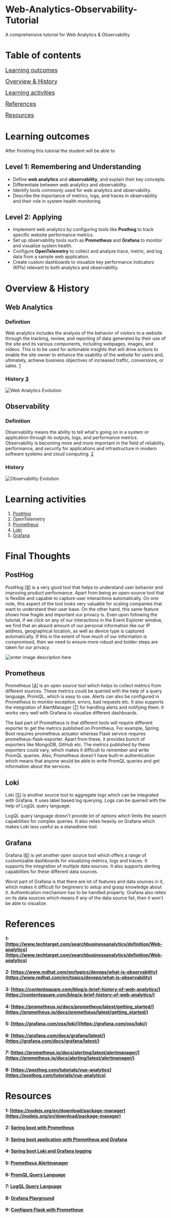 # Web-Analytics-Observability-Tutorial

A comprehensive tutorial for Web Analytics &amp; Observability

# Table of contents

<span style="font-size: 18px;">[Learning outcomes](#learning-outcomes)</span>

<span style="font-size: 18px;">[Overview &amp; History](#overview--history)</span>

<span style="font-size: 18px;">[Learning activities](#learning-activities)</span>

<span style="font-size: 18px;">[References](#references)</span>

<span style="font-size: 18px;">[Resources](#resources)</span>

# Learning outcomes

After finishing this tutorial the student will be able to

## Level 1: Remembering and Understanding

- Define **web analytics** and **observability**, and explain their key concepts.
- Differentiate between web analytics and observability.
- Identify tools commonly used for web analytics and observability.
- Describe the importance of metrics, logs, and traces in observability and their role in system health monitoring.

## Level 2: Applying

- Implement web analytics by configuring tools like **Posthog** to track specific website performance metrics.
- Set up observability tools such as **Prometheus** and **Grafana** to monitor and visualize system health.
- Configure **OpenTelemetry** to collect and analyze trace, metric, and log data from a sample web application.
- Create custom dashboards to visualize key performance indicators (KPIs) relevant to both analytics and observability.

# Overview &amp; History

## Web Analytics

### Definition

Web analytics includes the analysis of the behavior of visitors to a website through the tracking, review, and reporting of data generated by their use of the site and its various components, including webpages, images, and videos. This is to be used for actionable insights that will drive actions to enable the site owner to enhance the usability of the website for users and, ultimately, achieve business objectives of increased traffic, conversions, or sales. [1]

### History [3]

![Web Analytics Evolution](Images/web-analytics-evolution.drawio.svg)

## Observability

### Definition

Observability means the ability to tell what's going on in a system or application through its outputs, logs, and performance metrics. Observability is becoming more and more important in the field of reliability, performance, and security for applications and infrastructure in modern software systems and cloud computing. [2]

### History

![Observability Evolution](Images/observability-evolution.drawio.svg)

# Learning activities

1. [PostHog](./Readmes/Posthog.md)
2. OpenTelemetry
3. [Prometheus](./readmes/Prometheus.md)
4. [Loki](./readmes/Loki.md)
5. [Grafana](./readmes/Grafana.md)

# Final Thoughts

## PostHog

PostHog [[8]] is a very good tool that helps to understand user behavior and improving product performance. Apart from being an open-source tool that is flexible and capable to capture user interactions automatically. On one note, this aspect of the tool looks very valuable for scaling companies that want to understand their user base. On the other hand, this same feature shows how fragile and important our privacy is. Even upon following the tutorial, if we click on any of our interactions in the Event Explorer window, we find that an absurd amount of our personal information like our IP address, geographical location, as well as device type is captured automatically. If this is the extent of how much of our information is compromised, then we need to ensure more robust and bolder steps are taken for our privacy.

![enter image description here](https://github.com/user-attachments/assets/15eac9ad-2d80-453f-bf93-abe9e6abaa52)

## Prometheus
Prometheus [[4]] is an open source tool which helps to collect metrics from different sources. These metrics could be queried with the help of a query language, PromQL, which is easy to use. Alerts can also be configured in Prometheus to monitor exception, errors, bad requests etc. It also supports the integration of AlertManager [[7]] for handling alerts and notifying them. It works very well with Grafana to visualize different dashboards. <br />

The bad part of Prometheus is that different tools will require different exporter to get the metrics published on Promtheus. For example, Spring Boot requires prometheus actuator whereas Flask service requires prometheus-flask-exporter. Apart from these, it provides bunch of exporters like MongoDB, GitHub etc. The metrics published by these exporters could vary, which makes it difficult to remember and write PromQL queries. Also, Prometheus doesn't have built-in authentication which means that anyone would be able to write PromQL queries and get information about the services. <br />

## Loki
Loki [[5]] is another source tool to aggregate logs which can be integrated with Grafana. It uses label based log querying. Logs can be queried with the help of LogQL query language. <br />

LogQL query language doesn't provide lot of options which limits the search capabilities for complex queries. It also relies heavily on Grafana which makes Loki less useful as a stanadlone tool. <br />

## Grafana
Grafana [[6]] is yet another open source tool which offers a range of customizable dashboards for visualizing metrics, logs and traces. It supports the integration of multiple data sources. It also supports alerting capabilities for these different data sources. <br />

Worst part of Grafana is that there are lot of features and data sources in it, which makes it difficult for beginners to setup and grasp knowledge about it. Authentication mechanism has to be handled properly. Grafana also relies on its data sources which means if any of the data source fail, then it won't be able to visualize. <br />

# References

[1]: https://www.techtarget.com/searchbusinessanalytics/definition/Web-analytics
[2]: https://www.redhat.com/en/topics/devops/what-is-observability
[3]: https://contentsquare.com/blog/a-brief-history-of-web-analytics/
[4]: https://prometheus.io/docs/prometheus/latest/getting_started/
[5]: https://grafana.com/oss/loki/
[6]: https://grafana.com/docs/grafana/latest/
[7]: https://prometheus.io/docs/alerting/latest/alertmanager/
[8]: https://posthog.com/tutorials/vue-analytics

#### 1: [https://www.techtarget.com/searchbusinessanalytics/definition/Web-analytics](https://www.techtarget.com/searchbusinessanalytics/definition/Web-analytics)

#### 2: [https://www.redhat.com/en/topics/devops/what-is-observability](https://www.redhat.com/en/topics/devops/what-is-observability)

#### 3: [https://contentsquare.com/blog/a-brief-history-of-web-analytics/](https://contentsquare.com/blog/a-brief-history-of-web-analytics/)

#### 4: [https://prometheus.io/docs/prometheus/latest/getting_started/](https://prometheus.io/docs/prometheus/latest/getting_started/)

#### 5: [https://grafana.com/oss/loki/](https://grafana.com/oss/loki/)

#### 6: [https://grafana.com/docs/grafana/latest/](https://grafana.com/docs/grafana/latest/)

#### 7: [https://prometheus.io/docs/alerting/latest/alertmanager/](https://prometheus.io/docs/alerting/latest/alertmanager/)

#### 8: [https://posthog.com/tutorials/vue-analytics](https://posthog.com/tutorials/vue-analytics)

# Resources

#### 1: [https://nodejs.org/en/download/package-manager](https://nodejs.org/en/download/package-manager)
#### 2: [Spring boot with Prometheus](https://www.baeldung.com/spring-boot-prometheus)
#### 3: [Spring boot application with Prometheus and Grafana](https://medium.com/simform-engineering/revolutionize-monitoring-empowering-spring-boot-applications-with-prometheus-and-grafana-e99c5c7248cf)
#### 4: [Spring boot Loki and Grafana logging](https://www.baeldung.com/spring-boot-loki-grafana-logging)
#### 5: [Prometheus Alertmanager](https://medium.com/@krishabh080/prometheus-alert-manager-setup-and-alert-configurations-slack-800f6bb5111e)
#### 6: [PromQL Query Language](https://prometheus.io/docs/prometheus/latest/querying/basics/)
#### 7: [LogQL Query Language](https://grafana.com/docs/loki/latest/query/)
#### 8: [Grafana Playground](https://play.grafana.org/)
#### 9: [Configure Flask with Prometheue](https://grafana.com/docs/grafana-cloud/monitor-applications/asserts/enable-prom-metrics-collection/application-frameworks/flask/)
